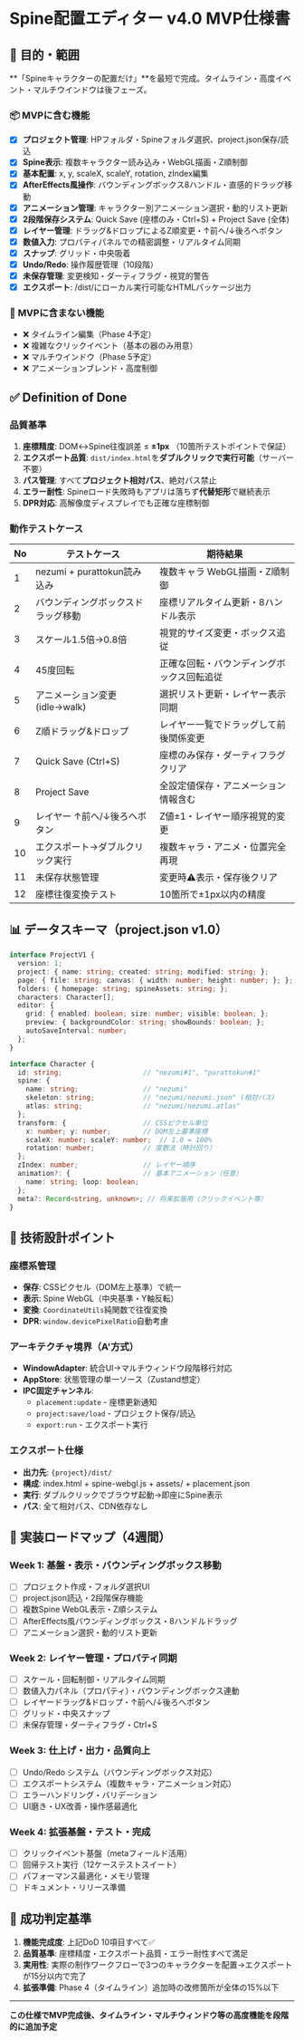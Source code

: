 # Spine配置エディター v4.0 MVP仕様書

## 🎯 **目的・範囲**
**「Spineキャラクターの配置だけ」**を最短で完成。タイムライン・高度イベント・マルチウインドウは後フェーズ。

### 📦 **MVPに含む機能**
- [x] **プロジェクト管理**: HPフォルダ・Spineフォルダ選択、project.json保存/読込
- [x] **Spine表示**: 複数キャラクター読み込み・WebGL描画・Z順制御
- [x] **基本配置**: x, y, scaleX, scaleY, rotation, zIndex編集
- [x] **AfterEffects風操作**: バウンディングボックス8ハンドル・直感的ドラッグ移動
- [x] **アニメーション管理**: キャラクター別アニメーション選択・動的リスト更新
- [x] **2段階保存システム**: Quick Save (座標のみ・Ctrl+S) + Project Save (全体)
- [x] **レイヤー管理**: ドラッグ&ドロップによるZ順変更・↑前へ/↓後ろへボタン
- [x] **数値入力**: プロパティパネルでの精密調整・リアルタイム同期
- [x] **スナップ**: グリッド・中央吸着
- [x] **Undo/Redo**: 操作履歴管理（10段階）
- [x] **未保存管理**: 変更検知・ダーティフラグ・視覚的警告
- [x] **エクスポート**: /dist/にローカル実行可能なHTMLパッケージ出力

### 🚫 **MVPに含まない機能**
- ❌ タイムライン編集（Phase 4予定）
- ❌ 複雑なクリックイベント（基本の器のみ用意）
- ❌ マルチウインドウ（Phase 5予定）
- ❌ アニメーションブレンド・高度制御

## ✅ **Definition of Done**

### **品質基準**
1. **座標精度**: DOM↔Spine往復誤差 ≤ **±1px** （10箇所テストポイントで保証）
2. **エクスポート品質**: `dist/index.html`を**ダブルクリックで実行可能**（サーバー不要）
3. **パス管理**: すべて**プロジェクト相対パス**、絶対パス禁止
4. **エラー耐性**: Spineロード失敗時もアプリは落ちず**代替矩形**で継続表示
5. **DPR対応**: 高解像度ディスプレイでも正確な座標制御

### **動作テストケース**
| No | テストケース | 期待結果 |
|----|-------------|----------|
| 1 | nezumi + purattokun読み込み | 複数キャラ WebGL描画・Z順制御 |
| 2 | バウンディングボックスドラッグ移動 | 座標リアルタイム更新・8ハンドル表示 |
| 3 | スケール1.5倍→0.8倍 | 視覚的サイズ変更・ボックス追従 |
| 4 | 45度回転 | 正確な回転・バウンディングボックス回転追従 |
| 5 | アニメーション変更 (idle→walk) | 選択リスト更新・レイヤー表示同期 |
| 6 | Z順ドラッグ&ドロップ | レイヤー一覧でドラッグして前後関係変更 |
| 7 | Quick Save (Ctrl+S) | 座標のみ保存・ダーティフラグクリア |
| 8 | Project Save | 全設定値保存・アニメーション情報含む |
| 9 | レイヤー ↑前へ/↓後ろへボタン | Z値±1・レイヤー順序視覚的変更 |
| 10 | エクスポート→ダブルクリック実行 | 複数キャラ・アニメ・位置完全再現 |
| 11 | 未保存状態管理 | 変更時⚠️表示・保存後クリア |
| 12 | 座標往復変換テスト | 10箇所で±1px以内の精度 |

## 📊 **データスキーマ（project.json v1.0）**

```typescript
interface ProjectV1 {
  version: 1;
  project: { name: string; created: string; modified: string; };
  page: { file: string; canvas: { width: number; height: number; }; };
  folders: { homepage: string; spineAssets: string; };
  characters: Character[];
  editor: {
    grid: { enabled: boolean; size: number; visible: boolean; };
    preview: { backgroundColor: string; showBounds: boolean; };
    autoSaveInterval: number;
  };
}

interface Character {
  id: string;                    // "nezumi#1", "purattokun#1"
  spine: {
    name: string;                // "nezumi"
    skeleton: string;            // "nezumi/nezumi.json" (相対パス)
    atlas: string;               // "nezumi/nezumi.atlas"
  };
  transform: {                   // CSSピクセル単位
    x: number; y: number;        // DOM左上基準座標
    scaleX: number; scaleY: number;  // 1.0 = 100%
    rotation: number;            // 度数法（時計回り）
  };
  zIndex: number;                // レイヤー順序
  animation?: {                  // 基本アニメーション（任意）
    name: string; loop: boolean;
  };
  meta?: Record<string, unknown>; // 将来拡張用（クリックイベント等）
}
```

## 🔧 **技術設計ポイント**

### **座標系管理**
- **保存**: CSSピクセル（DOM左上基準）で統一
- **表示**: Spine WebGL（中央基準・Y軸反転）
- **変換**: `CoordinateUtils`純関数で往復変換
- **DPR**: `window.devicePixelRatio`自動考慮

### **アーキテクチャ境界（A'方式）**
- **WindowAdapter**: 統合UI→マルチウィンドウ段階移行対応
- **AppStore**: 状態管理の単一ソース（Zustand想定）
- **IPC固定チャンネル**:
  - `placement:update` - 座標更新通知
  - `project:save/load` - プロジェクト保存/読込
  - `export:run` - エクスポート実行

### **エクスポート仕様**
- **出力先**: `{project}/dist/`
- **構成**: index.html + spine-webgl.js + assets/ + placement.json
- **実行**: ダブルクリックでブラウザ起動→即座にSpine表示
- **パス**: 全て相対パス、CDN依存なし

## 📅 **実装ロードマップ（4週間）**

### **Week 1**: 基盤・表示・バウンディングボックス移動
- [ ] プロジェクト作成・フォルダ選択UI
- [ ] project.json読込・2段階保存機能
- [ ] 複数Spine WebGL表示・Z順システム
- [ ] AfterEffects風バウンディングボックス・8ハンドルドラッグ
- [ ] アニメーション選択・動的リスト更新

### **Week 2**: レイヤー管理・プロパティ同期
- [ ] スケール・回転制御・リアルタイム同期
- [ ] 数値入力パネル（プロパティ）・バウンディングボックス連動
- [ ] レイヤードラッグ&ドロップ・↑前へ/↓後ろへボタン
- [ ] グリッド・中央スナップ
- [ ] 未保存管理・ダーティフラグ・Ctrl+S

### **Week 3**: 仕上げ・出力・品質向上
- [ ] Undo/Redo システム（バウンディングボックス対応）
- [ ] エクスポートシステム（複数キャラ・アニメーション対応）
- [ ] エラーハンドリング・バリデーション
- [ ] UI磨き・UX改善・操作感最適化

### **Week 4**: 拡張基盤・テスト・完成
- [ ] クリックイベント基盤（metaフィールド活用）
- [ ] 回帰テスト実行（12ケーステストスイート）
- [ ] パフォーマンス最適化・メモリ管理
- [ ] ドキュメント・リリース準備

## 🎯 **成功判定基準**
1. **機能完成度**: 上記DoD 10項目すべて✅
2. **品質基準**: 座標精度・エクスポート品質・エラー耐性すべて満足
3. **実用性**: 実際の制作ワークフローで3つのキャラクターを配置→エクスポートが15分以内で完了
4. **拡張準備**: Phase 4（タイムライン）追加時の改修箇所が全体の15%以下

---

**この仕様でMVP完成後、タイムライン・マルチウィンドウ等の高度機能を段階的に追加予定**